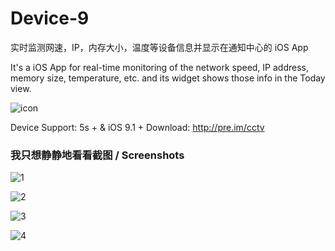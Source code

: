 # Device-9
实时监测网速，IP，内存大小，温度等设备信息并显示在通知中心的 iOS App

It's a iOS App for real-time monitoring of the network speed, IP address, memory size, temperature, etc. and its widget shows those info in the Today view.

![icon](Screenshots/icon.png)

Device Support: 5s + & iOS 9.1 + Download: http://pre.im/cctv

### 我只想静静地看看截图 / Screenshots
![1](Screenshots/1.png)

![2](Screenshots/2.png)

![3](Screenshots/3.png)

![4](Screenshots/4.png)
